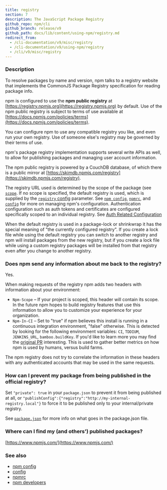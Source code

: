 ```yaml
---
title: registry
section: 7
description: The JavaScript Package Registry
github_repo: npm/cli
github_branch: release/v9
github_path: docs/lib/content/using-npm/registry.md
redirect_from:
  - /cli-documentation/v9/misc/registry
  - /cli-documentation/v9/using-npm/registry
  - /cli/v9/misc/registry
---
```


### Description

To resolve packages by name and version, npm talks to a registry website
that implements the CommonJS Package Registry specification for reading
package info.

npm is configured to use the **npm public registry** at
[https://registry.npmjs.org](https://registry.npmjs.org) by default. Use of the npm public registry is
subject to terms of use available at [https://docs.npmjs.com/policies/terms](https://docs.npmjs.com/policies/terms).

You can configure npm to use any compatible registry you like, and even run
your own registry. Use of someone else's registry may be governed by their
terms of use.

npm's package registry implementation supports several
write APIs as well, to allow for publishing packages and managing user
account information.

The npm public registry is powered by a CouchDB database,
of which there is a public mirror at [https://skimdb.npmjs.com/registry](https://skimdb.npmjs.com/registry).

The registry URL used is determined by the scope of the package (see
[`scope`](/cli/v9/using-npm/scope). If no scope is specified, the default registry is
used, which is supplied by the [`registry` config](/cli/v9/using-npm/config#registry)
parameter.  See [`npm config`](/cli/v9/commands/npm-config),
[`npmrc`](/cli/v9/configuring-npm/npmrc), and [`config`](/cli/v9/using-npm/config) for more on
managing npm's configuration.
Authentication configuration such as auth tokens and certificates are configured
specifically scoped to an individual registry. See
[Auth Related Configuration](/cli/v9/configuring-npm/npmrc#auth-related-configuration)

When the default registry is used in a package-lock or shrinkwrap it has the
special meaning of "the currently configured registry". If you create a lock
file while using the default registry you can switch to another registry and
npm will install packages from the new registry, but if you create a lock
file while using a custom registry packages will be installed from that
registry even after you change to another registry.

### Does npm send any information about me back to the registry?

Yes.

When making requests of the registry npm adds two headers with information
about your environment:

* `Npm-Scope` – If your project is scoped, this header will contain its
  scope. In the future npm hopes to build registry features that use this
  information to allow you to customize your experience for your
  organization.
* `Npm-In-CI` – Set to "true" if npm believes this install is running in a
  continuous integration environment, "false" otherwise. This is detected by
  looking for the following environment variables: `CI`, `TDDIUM`,
  `JENKINS_URL`, `bamboo.buildKey`. If you'd like to learn more you may find
  the [original PR](https://github.com/npm/npm-registry-client/pull/129)
  interesting.
  This is used to gather better metrics on how npm is used by humans, versus
  build farms.

The npm registry does not try to correlate the information in these headers
with any authenticated accounts that may be used in the same requests.

### How can I prevent my package from being published in the official registry?

Set `"private": true` in your `package.json` to prevent it from being
published at all, or
`"publishConfig":{"registry":"http://my-internal-registry.local"}`
to force it to be published only to your internal/private registry.

See [`package.json`](/cli/v9/configuring-npm/package-json) for more info on what goes in the package.json file.

### Where can I find my (and others') published packages?

[https://www.npmjs.com/](https://www.npmjs.com/)

### See also

* [npm config](/cli/v9/commands/npm-config)
* [config](/cli/v9/using-npm/config)
* [npmrc](/cli/v9/configuring-npm/npmrc)
* [npm developers](/cli/v9/using-npm/developers)
